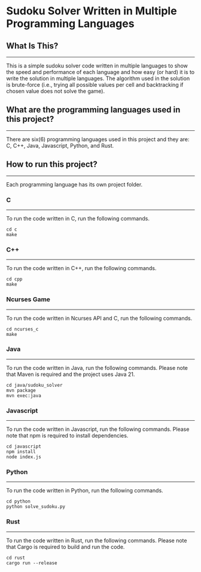 Sudoku Solver Written in Multiple Programming Languages
===========================
## What Is This?
------------
This is a simple sudoku solver code written in multiple languages to show the speed and performance of each language and how easy (or hard) it is to write the solution in multiple languages. The algorithm used in the solution is brute-force (i.e., trying all possible values per cell and backtracking if chosen value does not solve the game). 

## What are the programming languages used in this project?
------------
There are six(6) programming languages used in this project and they are: C, C++, Java, Javascript, Python, and Rust. 

## How to run this project?
------------
Each programming language has its own project folder. 

### C
------------
To run the code written in C, run the following commands. 
```
cd c
make
```

### C++
------------
To run the code written in C++, run the following commands. 
```
cd cpp
make
```

### Ncurses Game
------------
To run the code written in Ncurses API and C, run the following commands. 
```
cd ncurses_c
make
```

### Java
------------
To run the code written in Java, run the following commands. Please note that Maven is required and the project uses Java 21. 
```
cd java/sudoku_solver
mvn package
mvn exec:java
```

### Javascript
------------
To run the code written in Javascript, run the following commands. Please note that npm is required to install dependencies. 
```
cd javascript
npm install
node index.js
```

### Python
------------
To run the code written in Python, run the following commands. 
```
cd python
python solve_sudoku.py
```

### Rust
------------
To run the code written in Rust, run the following commands. Please note that Cargo is required to build and run the code.
```
cd rust
cargo run --release
```